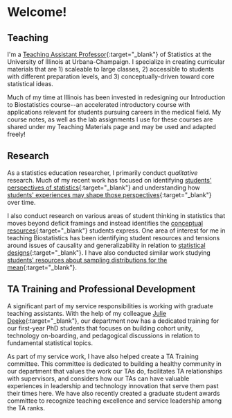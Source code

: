 # Welcome!

## Teaching

I'm a [Teaching Assistant Professor](https://stat.illinois.edu/directory/profile/kfindley){:target="_blank"} of Statistics at the University of Illinois at Urbana-Champaign. I specialize in creating curricular materials that are 1) scaleable to large classes, 2) accessible to students with different preparation levels, and 3) conceptually-driven toward core statistical ideas.

Much of my time at Illinois has been invested in redesigning our Introduction to Biostatistics course--an accelerated introductory course with applications relevant for students pursuing careers in the medical field. My course notes, as well as the lab assignments I use for these courses are shared under my Teaching Materials page and may be used and adapted freely!

## Research

As a statistics education researcher, I primarily conduct _qualitative_ research. Much of my recent work has focused on identifying [students' perspectives of statistics](https://www.researchgate.net/publication/339712352_Assessing_the_Disciplinary_Perspectives_of_Introductory_Statistics_Students){:target="_blank"} and understanding how [students' experiences may shape those perspectives](https://www.researchgate.net/publication/363582272_Lois_Lane_Superman_and_Iron_Man_How_perspectives_of_statistics_relate_to_students'_identities_and_career_pursuits){:target="_blank"} over time.

I also conduct research on various areas of student thinking in statistics that moves beyond deficit framings and instead identifies the [conceptual resources](https://www.tandfonline.com/doi/abs/10.1207/s15327809jls0502_1){:target="_blank"} students express. One area of interest for me in teaching Biostatistics has been identifying student resources and tensions around issues of causality and generalizability in relation to [statistical designs](https://www.causeweb.org/cause/uscots/uscots21/th-11-understanding-students-thoughts-about-experimental-design){:target="_blank"}. I have also conducted similar work studying [students' resources about sampling distributions for the mean](https://iase-web.org/documents/SERJ/SERJ18(1)_Findley.pdf?1558844313){:target="_blank"}.

## TA Training and Professional Development

A significant part of my service responsibilities is working with graduate teaching assistants. With the help of my colleague [Julie Deeke](https://stat.illinois.edu/directory/profile/jdeeke){:target="_blank"}, our department now has a dedicated training for our first-year PhD students that focuses on building cohort unity, technology on-boarding, and pedagogical discussions in relation to fundamental statistical topics. 

As part of my service work, I have also helped create a TA Training committee. This committee is dedicated to building a healthy community in our department that values the work our TAs do, facilitates TA relationships with supervisors, and considers how our TAs can have valuable experiences in leadership and technology innovation that serve them past their times here. We have also recently created a graduate student awards committee to recognize teaching excellence and service leadership among the TA ranks.
